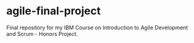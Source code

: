 # agile-final-project
Final repository for my IBM Course on Introduction to Agile Development and Scrum - Honors Project.

